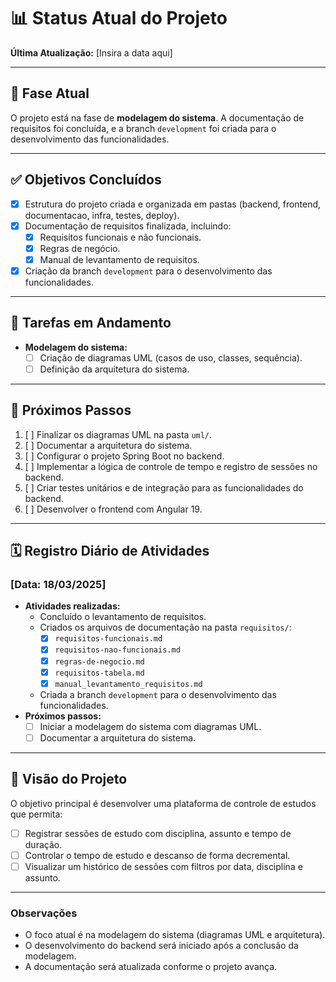 # 📊 Status Atual do Projeto  
**Última Atualização:** [Insira a data aqui]  

---

## 🚧 Fase Atual  
O projeto está na fase de **modelagem do sistema**. A documentação de requisitos foi concluída, e a branch `development` foi criada para o desenvolvimento das funcionalidades.  

---

## ✅ Objetivos Concluídos  
- [x] Estrutura do projeto criada e organizada em pastas (backend, frontend, documentacao, infra, testes, deploy).  
- [x] Documentação de requisitos finalizada, incluindo:  
  - [x] Requisitos funcionais e não funcionais.  
  - [x] Regras de negócio.  
  - [x] Manual de levantamento de requisitos.  
- [x] Criação da branch `development` para o desenvolvimento das funcionalidades.  

---

## 🚧 Tarefas em Andamento  
- **Modelagem do sistema:**  
  - [ ] Criação de diagramas UML (casos de uso, classes, sequência).  
  - [ ] Definição da arquitetura do sistema.  

---

## 📝 Próximos Passos  
1. [ ] Finalizar os diagramas UML na pasta `uml/`.  
2. [ ] Documentar a arquitetura do sistema.  
3. [ ] Configurar o projeto Spring Boot no backend.  
4. [ ] Implementar a lógica de controle de tempo e registro de sessões no backend.  
5. [ ] Criar testes unitários e de integração para as funcionalidades do backend.  
6. [ ] Desenvolver o frontend com Angular 19.  

---

## 🗓️ Registro Diário de Atividades  

### [Data: 18/03/2025]  
- **Atividades realizadas:**  
  - Concluído o levantamento de requisitos.  
  - Criados os arquivos de documentação na pasta `requisitos/`:  
    - [x] `requisitos-funcionais.md`  
    - [x] `requisitos-nao-funcionais.md`  
    - [x] `regras-de-negocio.md`  
    - [x] `requisitos-tabela.md`  
    - [x] `manual_levantamento_requisitos.md`  
  - Criada a branch `development` para o desenvolvimento das funcionalidades.  
- **Próximos passos:**  
  - [ ] Iniciar a modelagem do sistema com diagramas UML.  
  - [ ] Documentar a arquitetura do sistema.  

---

## 🚀 Visão do Projeto  
O objetivo principal é desenvolver uma plataforma de controle de estudos que permita:  
- [ ] Registrar sessões de estudo com disciplina, assunto e tempo de duração.  
- [ ] Controlar o tempo de estudo e descanso de forma decremental.  
- [ ] Visualizar um histórico de sessões com filtros por data, disciplina e assunto.  

---

### Observações  
- O foco atual é na modelagem do sistema (diagramas UML e arquitetura).  
- O desenvolvimento do backend será iniciado após a conclusão da modelagem.  
- A documentação será atualizada conforme o projeto avança.  
